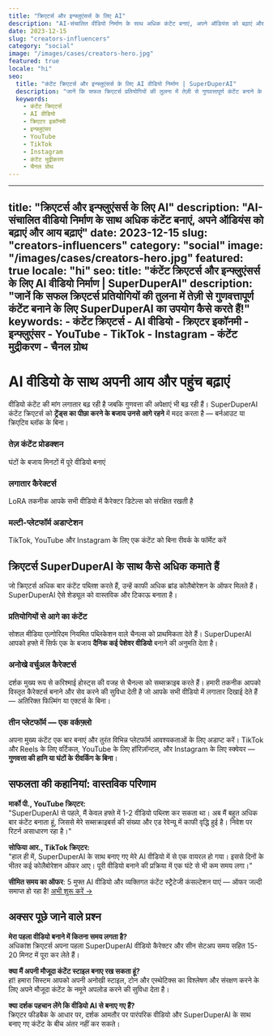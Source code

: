 ```yaml
---
title: "क्रिएटर्स और इन्फ्लुएंसर्स के लिए AI"
description: "AI-संचालित वीडियो निर्माण के साथ अधिक कंटेंट बनाएं, अपने ऑडियंस को बढ़ाएं और आय बढ़ाएं"
date: 2023-12-15
slug: "creators-influencers"
category: "social"
image: "/images/cases/creators-hero.jpg"
featured: true
locale: "hi"
seo:
  title: "कंटेंट क्रिएटर्स और इन्फ्लुएंसर्स के लिए AI वीडियो निर्माण | SuperDuperAI"
  description: "जानें कि सफल क्रिएटर्स प्रतियोगियों की तुलना में तेज़ी से गुणवत्तापूर्ण कंटेंट बनाने के लिए SuperDuperAI का उपयोग कैसे करते हैं!"
  keywords:
    - कंटेंट क्रिएटर्स
    - AI वीडियो
    - क्रिएटर इकॉनमी
    - इन्फ्लुएंसर
    - YouTube
    - TikTok
    - Instagram
    - कंटेंट मुद्रीकरण
    - चैनल ग्रोथ
---
```


---
title: "क्रिएटर्स और इन्फ्लुएंसर्स के लिए AI"
description: "AI-संचालित वीडियो निर्माण के साथ अधिक कंटेंट बनाएं, अपने ऑडियंस को बढ़ाएं और आय बढ़ाएं"
date: 2023-12-15
slug: "creators-influencers"
category: "social"
image: "/images/cases/creators-hero.jpg"
featured: true
locale: "hi"
seo:
  title: "कंटेंट क्रिएटर्स और इन्फ्लुएंसर्स के लिए AI वीडियो निर्माण | SuperDuperAI"
  description: "जानें कि सफल क्रिएटर्स प्रतियोगियों की तुलना में तेज़ी से गुणवत्तापूर्ण कंटेंट बनाने के लिए SuperDuperAI का उपयोग कैसे करते हैं!"
  keywords:
    - कंटेंट क्रिएटर्स
    - AI वीडियो
    - क्रिएटर इकॉनमी
    - इन्फ्लुएंसर
    - YouTube
    - TikTok
    - Instagram
    - कंटेंट मुद्रीकरण
    - चैनल ग्रोथ
---

# AI वीडियो के साथ अपनी आय और पहुंच बढ़ाएं

वीडियो कंटेंट की मांग लगातार बढ़ रही है जबकि गुणवत्ता की अपेक्षाएं भी बढ़ रही हैं। SuperDuperAI कंटेंट क्रिएटर्स को **ट्रेंड्स का पीछा करने के बजाय उनसे आगे रहने** में मदद करता है — बर्नआउट या क्रिएटिव ब्लॉक के बिना।

### तेज़ कंटेंट प्रोडक्शन

घंटों के बजाय मिनटों में पूरे वीडियो बनाएं

  ### लगातार कैरेक्टर्स

LoRA तकनीक आपके सभी वीडियो में कैरेक्टर डिटेल्स को संरक्षित रखती है

  ### मल्टी-प्लेटफॉर्म अडाप्टेशन

TikTok, YouTube और Instagram के लिए एक कंटेंट को बिना रीवर्क के फॉर्मेट करें

## क्रिएटर्स SuperDuperAI के साथ कैसे अधिक कमाते हैं

जो क्रिएटर्स अधिक बार कंटेंट पब्लिश करते हैं, उन्हें काफी अधिक ब्रांड कोलैबोरेशन के ऑफर मिलते हैं। SuperDuperAI ऐसे शेड्यूल को वास्तविक और टिकाऊ बनाता है।

### प्रतियोगियों से आगे का कंटेंट

सोशल मीडिया एल्गोरिदम नियमित पब्लिकेशन वाले चैनल्स को प्राथमिकता देते हैं। SuperDuperAI आपको हफ्ते में सिर्फ एक के बजाय **दैनिक कई पेशेवर वीडियो** बनाने की अनुमति देता है।

### अनोखे वर्चुअल कैरेक्टर्स

दर्शक मुख्य रूप से करिश्माई होस्ट्स की वजह से चैनल्स को सब्सक्राइब करते हैं। हमारी तकनीक आपको विस्तृत कैरेक्टर्स बनाने और सेव करने की सुविधा देती है जो आपके सभी वीडियो में लगातार दिखाई देते हैं — अतिरिक्त फिल्मिंग या एक्टर्स के बिना।

### तीन प्लेटफॉर्म — एक वर्कफ़्लो

अपना मुख्य कंटेंट एक बार बनाएं और तुरंत विभिन्न प्लेटफॉर्म आवश्यकताओं के लिए अडाप्ट करें। TikTok और Reels के लिए वर्टिकल, YouTube के लिए हॉरिज़ॉन्टल, और Instagram के लिए स्क्वेयर — **गुणवत्ता की हानि या घंटों के रीवर्किंग के बिना**।

## सफलता की कहानियां: वास्तविक परिणाम

**मार्को पी., YouTube क्रिएटर:**  
"SuperDuperAI से पहले, मैं केवल हफ्ते में 1-2 वीडियो पब्लिश कर सकता था। अब मैं बहुत अधिक बार कंटेंट बनाता हूं, जिससे मेरे सब्सक्राइबर्स की संख्या और एड रेवेन्यू में काफी वृद्धि हुई है। निवेश पर रिटर्न असाधारण रहा है।"

**सोफिया आर., TikTok क्रिएटर:**  
"हाल ही में, SuperDuperAI के साथ बनाए गए मेरे AI वीडियो में से एक वायरल हो गया। इससे दिनों के भीतर कई कोलैबोरेशन ऑफर आए। पूरी वीडियो बनाने की प्रक्रिया में एक घंटे से भी कम समय लगा।"

  **सीमित समय का ऑफर**: 5 मुफ्त AI वीडियो और व्यक्तिगत कंटेंट स्ट्रैटेजी
  कंसल्टेशन पाएं — ऑफर जल्दी समाप्त हो रहा है! [अभी शुरू करें →](#)

## अक्सर पूछे जाने वाले प्रश्न

**मेरा पहला वीडियो बनाने में कितना समय लगता है?**  
अधिकांश क्रिएटर्स अपना पहला SuperDuperAI वीडियो कैरेक्टर और सीन सेटअप समय सहित 15-20 मिनट में पूरा कर लेते हैं।

**क्या मैं अपनी मौजूदा कंटेंट स्टाइल बनाए रख सकता हूं?**  
हां! हमारा सिस्टम आपको अपनी अनोखी स्टाइल, टोन और एस्थेटिक्स का विश्लेषण और संरक्षण करने के लिए अपने मौजूदा कंटेंट के नमूने अपलोड करने की सुविधा देता है।

**क्या दर्शक पहचान लेंगे कि वीडियो AI से बनाए गए हैं?**  
क्रिएटर फीडबैक के आधार पर, दर्शक आमतौर पर पारंपरिक वीडियो और SuperDuperAI के साथ बनाए गए कंटेंट के बीच अंतर नहीं कर सकते।
